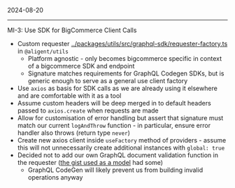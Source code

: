 2024-08-20

---

MI-3: Use SDK for BigCommerce Client Calls

- Custom requester [../packages/utils/src/graphql-sdk/requester-factory.ts](../packages/utils/src/graphql-sdk/requester-factory.ts) in `@aligent/utils`
  - Platform agnostic - only becomes bigcommerce specific in context of a bigcommerce SDK and endpoint
  - Signature matches requirements for GraphQL Codegen SDKs, but is generic enough to serve as a general use client factory
- Use `axios` as basis for SDK calls as we are already using it elsewhere and are comfortable with it as a tool
- Assume custom headers will be deep merged in to default headers passed to `axios.create` when requests are made
- Allow for customisation of error handling but assert that signature must match our current `logAndThrow` function - in particular, ensure error handler also throws (return type `never`)
- Create new axios client inside `useFactory` method of providers - assume this will not unnecessarily create additional instances with `global: true`
- Decided not to add our own GraphQL document validation function in the requester ([the gist used as a model](https://gist.github.com/akozhemiakin/731b0c1e99eb89b01f80f08f9146b6b6) had some)
  - GraphQL CodeGen will likely prevent us from building invalid operations anyway
